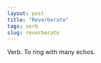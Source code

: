 ```yaml
---
layout: post
title: "Reverberate"
tags: verb
slug: reverberate
---
```

Verb. To ring with many echos.
